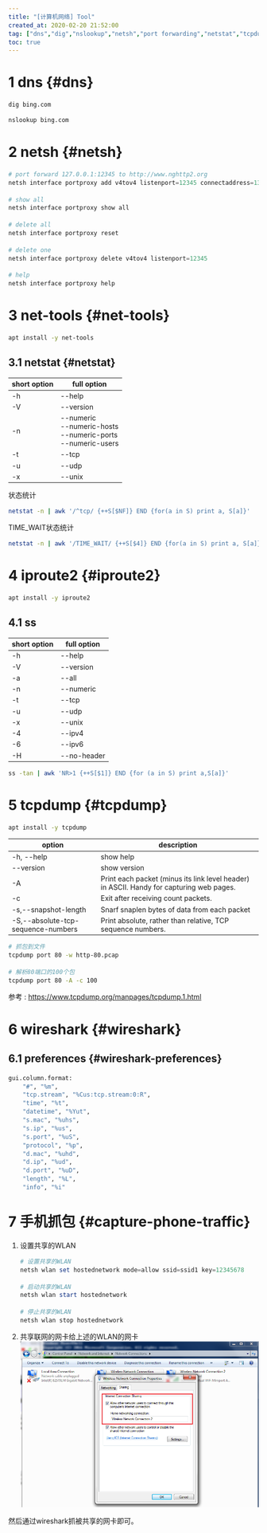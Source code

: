 ```yaml
---
title: "[计算机网络] Tool"
created_at: 2020-02-20 21:52:00
tag: ["dns","dig","nslookup","netsh","port forwarding","netstat","tcpdump","wireshark","phone"]
toc: true
---
```


# 1 dns {#dns}

```sh
dig bing.com
```

```sh
nslookup bing.com
```

# 2 netsh {#netsh}

```powershell
# port forward 127.0.0.1:12345 to http://www.nghttp2.org
netsh interface portproxy add v4tov4 listenport=12345 connectaddress=139.162.123.134 connectport=80

# show all
netsh interface portproxy show all

# delete all
netsh interface portproxy reset

# delete one
netsh interface portproxy delete v4tov4 listenport=12345

# help
netsh interface portproxy help
```

# 3 net-tools {#net-tools}

```sh
apt install -y net-tools
```

## 3.1 netstat {#netstat}

| short option | full option                                                                 |
| ------------ | --------------------------------------------------------------------------- |
| -h           | --help                                                                      |
| -V           | --version                                                                   |
| -n           | --numeric <br/> --numeric-hosts <br/> --numeric-ports <br/> --numeric-users |
| -t           | --tcp                                                                       |
| -u           | --udp                                                                       |
| -x           | --unix                                                                      |

状态统计
```sh
netstat -n | awk '/^tcp/ {++S[$NF]} END {for(a in S) print a, S[a]}'
```

TIME_WAIT状态统计
```sh
netstat -n | awk '/TIME_WAIT/ {++S[$4]} END {for(a in S) print a, S[a]}' | sort -r -n -k2 -t' '
```

# 4 iproute2 {#iproute2}

```sh
apt install -y iproute2
```

## 4.1 ss

| short option | full option |
| ------------ | ----------- |
| -h           | --help      |
| -V           | --version   |
| -a           | --all       |
| -n           | --numeric   |
| -t           | --tcp       |
| -u           | --udp       |
| -x           | --unix      |
| -4           | --ipv4      |
| -6           | --ipv6      |
| -H           | --no-header |

```sh
ss -tan | awk 'NR>1 {++S[$1]} END {for (a in S) print a,S[a]}'
```

# 5 tcpdump {#tcpdump}

```sh
apt install -y tcpdump
```

| option                             | description                                                                              |
| ---------------------------------- | ---------------------------------------------------------------------------------------- |
| -h, --help                         | show help                                                                                |
| --version                          | show version                                                                             |
| -A                                 | Print each packet (minus its link level header) in ASCII. Handy for capturing web pages. |
| -c                                 | Exit after receiving count packets.                                                      |
| -s,--snapshot-length               | Snarf snaplen bytes of data from each packet                                             |
| -S,--absolute-tcp-sequence-numbers | Print absolute, rather than relative, TCP sequence numbers.                              |


```sh
# 抓包到文件
tcpdump port 80 -w http-80.pcap

# 解析80端口的100个包
tcpdump port 80 -A -c 100
```

参考 : https://www.tcpdump.org/manpages/tcpdump.1.html



# 6 wireshark {#wireshark} 

## 6.1 preferences {#wireshark-preferences}

```sh
gui.column.format: 
	"#", "%m",
	"tcp.stream", "%Cus:tcp.stream:0:R",
	"time", "%t",
	"datetime", "%Yut",
	"s.mac", "%uhs",
	"s.ip", "%us",
	"s.port", "%uS",
	"protocol", "%p",
	"d.mac", "%uhd",
	"d.ip", "%ud",
	"d.port", "%uD",
	"length", "%L",
	"info", "%i"
```

# 7 手机抓包 {#capture-phone-traffic}

1. 设置共享的WLAN
    ```ps1
    # 设置共享的WLAN
    netsh wlan set hostednetwork mode=allow ssid=ssid1 key=12345678

    # 启动共享的WLAN
    netsh wlan start hostednetwork

    # 停止共享的WLAN
    netsh wlan stop hostednetwork
    ```
2. 共享联网的网卡给上述的WLAN的网卡
    ![共享联网的网卡给上述的WLAN](./share-network.png)

然后通过wireshark抓被共享的网卡即可。
